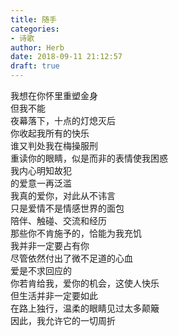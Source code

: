 ```yaml
---  
title: 随手  
categories:  
- 诗歌  
author: Herb  
date: 2018-09-11 21:12:57  
draft: true
---  
```

我想在你怀里重塑金身  
但我不能  
夜幕落下，十点的灯熄灭后  
你收起我所有的快乐    
谁又判处我在梅操服刑    
重读你的眼睛，似是而非的表情使我困惑  
我内心明知故犯  
的爱意一再泛滥  
我真的爱你，对此从不讳言    
只是爱情不是情感世界的面包  
陪伴、触碰、交流和经历  
那些你不肯施予的，恰能为我充饥    
我并非一定要占有你  
尽管依然付出了微不足道的心血  
爱是不求回应的  
你若肯给我，爱你的机会，这使人快乐    
但生活并非一定要如此  
在路上独行，温柔的眼睛见过太多颠簸  
因此，我允许它的一切周折  
